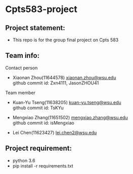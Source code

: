 # Cpts583-project

## Project statement:
* This repo is for the group final project on Cpts 583

## Team info:

Contact person
* Xiaonan Zhou(11644578) xiaonan.zhou@wsu.edu\
github commit id: Zxn4111, JasonZHOU41 

Team member
* Kuan-Yu Tseng(11638205) kuan-yu.tseng@wsu.edu\
github commit id: TsKYu

* Mengxiao Zhang(11651502) mengxiao.zhang@wsu.edu\
github commit id: isMengxiao

* Lei Chen(11623427) lei.chen2@wsu.edu

## Project requirement:
* python 3.6
* pip install -r requirements.txt
